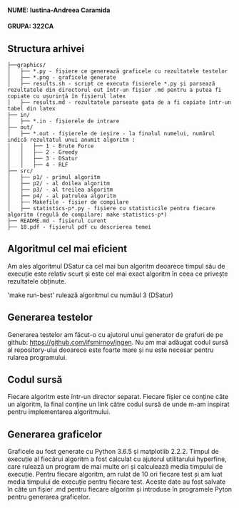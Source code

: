 #### NUME: Iustina-Andreea Caramida
#### GRUPA: 322CA

## Structura arhivei
    
    ├──graphics/
    │   ├── *.py - fișiere ce generează graficele cu rezultatele testelor
    │   ├── *.png - graficele generate
    │   ├── results.sh - script ce executa fisierele *.py și parsează rezultatele din directorul out într-un fișier .md pentru a putea fi copiate cu ușurință în fișierul latex
    │   ├── results.md - rezultatele parseate gata de a fi copiate într-un tabel din latex
    ├── in/
    │   ├── *.in - fișierele de intrare
    ├── out/
    │   ├── *.out - fișierele de ieșire - la finalul numelui, numărul indică rezultatul unui anumit algoritm :
    │   │   ├── 1 - Brute Force
    │   │   ├── 2 - Greedy
    │   │   ├── 3 - DSatur
    │   │   ├── 4 - RLF
    ├── src/
    │   ├── p1/ - primul algoritm
    │   ├── p2/ - al doilea algoritm
    │   ├── p3/ - al treilea algoritm
    │   ├── p4/ - al patrulea algoritm
    │   ├── Makefile - fișier de compilare
    │   ├── statistics-p*.py - fișiere cu statisticile pentru fiecare algoritm (regulă de compilare: make statistics-p*)
    ├── README.md - fișierul curent
    ├── 18.pdf - fișierul pdf cu descrierea temei

## Algoritmul cel mai eficient
Am ales algoritmul DSatur ca cel mai bun algoritm deoarece timpul său de execuție este relativ scurt și este cel mai exact algoritm în ceea ce privește rezultatele obținute.

'make run-best' rulează algoritmul cu număul 3 (DSatur)

## Generarea testelor
Generarea testelor am făcut-o cu ajutorul unui generator de grafuri de pe github: https://github.com/ifsmirnov/jngen. Nu am mai adăugat codul sursă al repository-ului deoarece este foarte mare și nu este necesar pentru rularea programului.

## Codul sursă
Fiecare algoritm este într-un director separat. Fiecare fișier ce conține câte un algoritm, la final conține un link către codul sursă de unde m-am inspirat pentru implementarea algoritmului.

## Generarea graficelor
Graficele au fost generate cu Python 3.6.5 și matplotlib 2.2.2.
Timpul de execuție al fiecărui algoritm a fost calculat cu ajutorul utilitarului hyperfine, care rulează un program de mai multe ori și calculează media timpului de execuție. Pentru fiecare algoritm, am rulat de 10 ori fiecare test și am luat media timpului de execuție pentru fiecare test. Aceste date au fost salvate în câte un fișier .md pentru fiecare algoritm și introduse în programele Pyton pentru generarea graficelor.